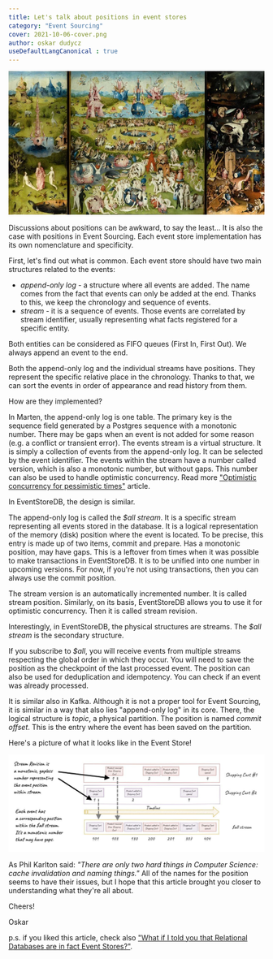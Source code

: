 ```yaml
---
title: Let's talk about positions in event stores
category: "Event Sourcing"
cover: 2021-10-06-cover.png
author: oskar dudycz
useDefaultLangCanonical : true
---
```


![cover](2021-10-06-cover.png)

Discussions about positions can be awkward, to say the least... It is also the case with positions in Event Sourcing. Each event store implementation has its own nomenclature and specificity.

First, let's find out what is common. Each event store should have two main structures related to the events:
- _append-only log_ - a structure where all events are added. The name comes from the fact that events can only be added at the end. Thanks to this, we keep the chronology and sequence of events.
- _stream_ - it is a sequence of events. Those events are correlated by stream identifier, usually representing what facts registered for a specific entity.

Both entities can be considered as FIFO queues (First In, First Out). We always append an event to the end.

Both the append-only log and the individual streams have positions. They represent the specific relative place in the chronology. Thanks to that, we can sort the events in order of appearance and read history from them.

How are they implemented?

In Marten, the append-only log is one table. The primary key is the sequence field generated by a Postgres sequence with a monotonic number. There may be gaps when an event is not added for some reason (e.g. a conflict or transient error). The events stream is a virtual structure. It is simply a collection of events from the append-only log. It can be selected by the event identifier. The events within the stream have a number called version, which is also a monotonic number, but without gaps. This number can also be used to handle optimistic concurrency. Read more ["Optimistic concurrency for pessimistic times"](/pl/optimistic_concurrency_for_pessimistic_times/) article.

In EventStoreDB, the design is similar.

The append-only log is called the _$all stream_. It is a specific stream representing all events stored in the database. It is a logical representation of the memory (disk) position where the event is located. To be precise, this entry is made up of two items, commit and prepare. Has a monotonic position, may have gaps. This is a leftover from times when it was possible to make transactions in EventStoreDB. It is to be unified into one number in upcoming versions. For now, if you're not using transactions, then you can always use the commit position.

The stream version is an automatically incremented number. It is called stream position. Similarly, on its basis, EventStoreDB allows you to use it for optimistic concurrency. Then it is called stream revision.

Interestingly, in EventStoreDB, the physical structures are streams. The _$all stream_ is the secondary structure.

If you subscribe to _$all_, you will receive events from multiple streams respecting the global order in which they occur. You will need to save the position as the checkpoint of the last processed event. The position can also be used for deduplication and idempotency. You can check if an event was already processed.

It is similar also in Kafka. Although it is not a proper tool for Event Sourcing, it is similar in a way that also lies "append-only log" in its core. There, the logical structure is _topic_, a physical partition. The position is named _commit offset_. This is the entry where the event has been saved on the partition.

Here's a picture of what it looks like in the Event Store!

![ESDB Positions](./esdbpos.jpg)

As Phil Karlton said: _"There are only two hard things in Computer Science: cache invalidation and naming things."_ All of the names for the position seems to have their issues, but I hope that this article brought you closer to understanding what they're all about.

Cheers!

Oskar

p.s. if you liked this article, check also ["What if I told you that Relational Databases are in fact Event Stores?"](/pl/relational_databases_are_event_stores/).